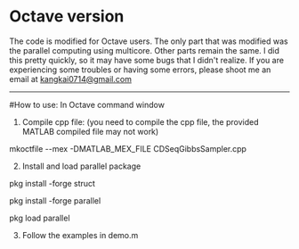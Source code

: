 # Octave version
The code is modified for Octave users. 
The only part that was modified was the parallel computing using multicore. Other parts remain the same.
I did this pretty quickly, so it may have some bugs that I didn't realize. 
If you are experiencing some troubles or having some errors, please shoot me an email at kangkai0714@gmail.com

--------------------------------

#How to use:
In Octave command window 
1. Compile cpp file: (you need to compile the cpp file, the provided MATLAB compiled file may not work) 

mkoctfile --mex -DMATLAB_MEX_FILE CDSeqGibbsSampler.cpp

2. Install and load parallel package

pkg install -forge struct

pkg install -forge parallel

pkg load parallel

3. Follow the examples in demo.m 
